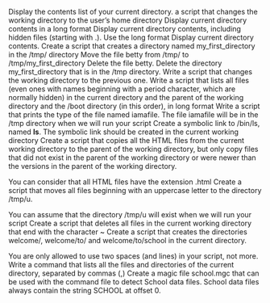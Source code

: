 Display the contents list of your current directory.
a script that changes the working directory to the user’s home directory
Display current directory contents in a long format
Display current directory contents, including hidden files (starting with .). Use the long format
Display current directory contents.
Create a script that creates a directory named my_first_directory in the /tmp/ directory
Move the file betty from /tmp/ to /tmp/my_first_directory
Delete the file betty.
Delete the directory my_first_directory that is in the /tmp directory.
Write a script that changes the working directory to the previous one.
Write a script that lists all files (even ones with names beginning with a period character, which are normally hidden) in the current directory and the parent of the working directory and the /boot directory (in this order), in long format
Write a script that prints the type of the file named iamafile. The file iamafile will be in the /tmp directory when we will run your script
Create a symbolic link to /bin/ls, named __ls__. The symbolic link should be created in the current working directory
Create a script that copies all the HTML files from the current working directory to the parent of the working directory, but only copy files that did not exist in the parent of the working directory or were newer than the versions in the parent of the working directory.



You can consider that all HTML files have the extension .html
Create a script that moves all files beginning with an uppercase letter to the directory /tmp/u.



You can assume that the directory /tmp/u will exist when we will run your script
Create a script that deletes all files in the current working directory that end with the character ~
Create a script that creates the directories welcome/, welcome/to/ and welcome/to/school in the current directory.



You are only allowed to use two spaces (and lines) in your script, not more.
Write a command that lists all the files and directories of the current directory, separated by commas (,)
Create a magic file school.mgc that can be used with the command file to detect School data files. School data files always contain the string SCHOOL at offset 0.
